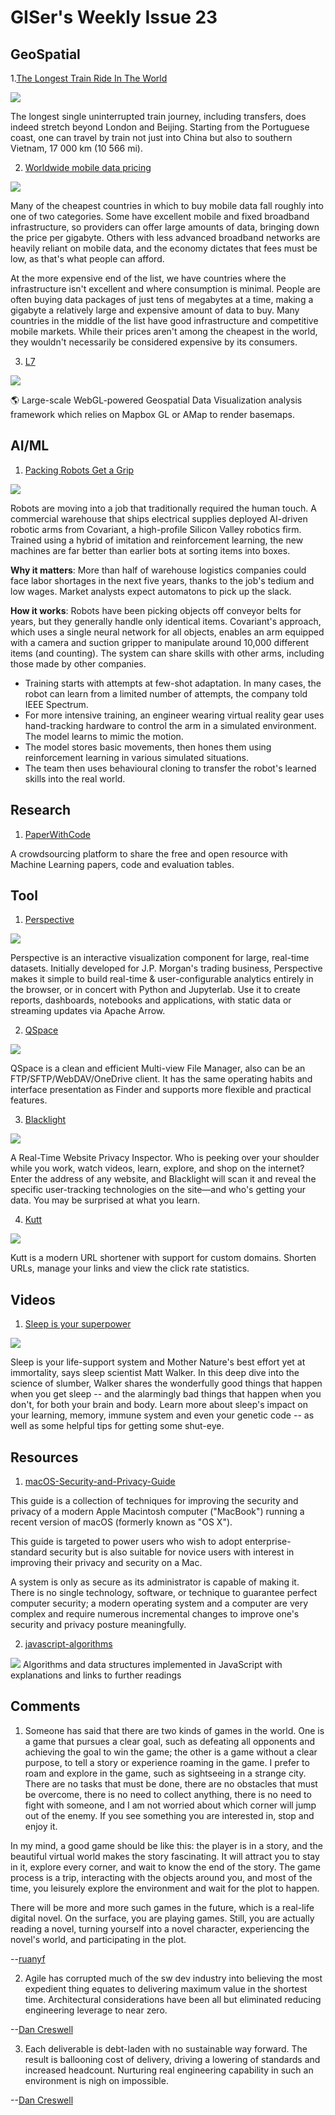 # GISer's Weekly Issue 23

## GeoSpatial

1.[The Longest Train Ride In The World](https://basementgeographer.com/the-longest-train-ride-in-the-world/)

![](https://basementgeographer.com/wp-content/uploads/2019/06/train.jpg)

The longest single uninterrupted train journey, including transfers, does indeed stretch beyond London and Beijing. Starting from the Portuguese coast, one can travel by train not just into China but also to southern Vietnam, 17 000 km (10 566 mi).

2. [Worldwide mobile data pricing](https://www.cable.co.uk/mobiles/worldwide-data-pricing/)

![](https://www.mobiliseglobal.com/wp-content/uploads/2019/03/map.png)

Many of the cheapest countries in which to buy mobile data fall roughly into one of two categories. Some have excellent mobile and fixed broadband infrastructure, so providers can offer large amounts of data, bringing down the price per gigabyte. Others with less advanced broadband networks are heavily reliant on mobile data, and the economy dictates that fees must be low, as that's what people can afford.

At the more expensive end of the list, we have countries where the infrastructure isn't excellent and where consumption is minimal. People are often buying data packages of just tens of megabytes at a time, making a gigabyte a relatively large and expensive amount of data to buy. Many countries in the middle of the list have good infrastructure and competitive mobile markets. While their prices aren't among the cheapest in the world, they wouldn't necessarily be considered expensive by its consumers.

3. [L7](https://github.com/antvis/l7)

![](https://camo.githubusercontent.com/a226ca23c132efae2903e635db2b9f43410bade3/68747470733a2f2f67772e616c697061796f626a656374732e636f6d2f6d646e2f726d735f3835356261622f616674732f696d672f412a532d373351704f386430594141414141414141414141426b4152516e4151)

🌎 Large-scale WebGL-powered Geospatial Data Visualization analysis framework which relies on Mapbox GL or AMap to render basemaps.

## AI/ML

1. [Packing Robots Get a Grip](https://www.prnewswire.com/news-releases/covariant-launches-from-stealth-to-bring-universal-ai-to-robots-300995185.html)

![](https://blog.deeplearning.ai/hubfs/Robots.gif)

Robots are moving into a job that traditionally required the human touch. A commercial warehouse that ships electrical supplies deployed AI-driven robotic arms from Covariant, a high-profile Silicon Valley robotics firm. Trained using a hybrid of imitation and reinforcement learning, the new machines are far better than earlier bots at sorting items into boxes.

**Why it matters**: More than half of warehouse logistics companies could face labor shortages in the next five years, thanks to the job's tedium and low wages. Market analysts expect automatons to pick up the slack.

**How it works**: Robots have been picking objects off conveyor belts for years, but they generally handle only identical items. Covariant's approach, which uses a single neural network for all objects, enables an arm equipped with a camera and suction gripper to manipulate around 10,000 different items (and counting). The system can share skills with other arms, including those made by other companies.

- Training starts with attempts at few-shot adaptation. In many cases, the robot can learn from a limited number of attempts, the company told IEEE Spectrum.
- For more intensive training, an engineer wearing virtual reality gear uses hand-tracking hardware to control the arm in a simulated environment. The model learns to mimic the motion.
- The model stores basic movements, then hones them using reinforcement learning in various simulated situations.
- The team then uses behavioural cloning to transfer the robot's learned skills into the real world.

## Research

1. [PaperWithCode](https://www.paperswithcode.com/)

A crowdsourcing platform to share the free and open resource with Machine Learning papers, code and evaluation tables.

## Tool

1. [Perspective](https://github.com/finos/perspective)

![](https://camo.githubusercontent.com/f69d1132e2984e2a97209fc21520e9812c464873/68747470733a2f2f70657273706563746976652e66696e6f732e6f72672f696d672f64656d6f5f736d616c6c2e676966)

Perspective is an interactive visualization component for large, real-time datasets. Initially developed for J.P. Morgan's trading business, Perspective makes it simple to build real-time & user-configurable analytics entirely in the browser, or in concert with Python and Jupyterlab. Use it to create reports, dashboards, notebooks and applications, with static data or streaming updates via Apache Arrow.

2. [QSpace](https://apps.apple.com/us/app/qspace/id1469774098?mt=12)

![](https://ezip.awehunt.com/static/image/screen_qspace.jpg)

QSpace is a clean and efficient Multi-view File Manager, also can be an FTP/SFTP/WebDAV/OneDrive client. It has the same operating habits and interface presentation as Finder and supports more flexible and practical features.

3. [Blacklight](https://themarkup.org/blacklight/)

![](https://camo.githubusercontent.com/490edc5a172a8f612be1c1664478a08edd70b1e4/68747470733a2f2f7777772e77616e67626173652e636f6d2f626c6f67696d672f61737365742f3230323030392f6267323032303039323430332e6a7067)

A Real-Time Website Privacy Inspector. Who is peeking over your shoulder while you work, watch videos, learn, explore, and shop on the internet? Enter the address of any website, and Blacklight will scan it and reveal the specific user-tracking technologies on the site—and who's getting your data. You may be surprised at what you learn.

4. [Kutt](https://github.com/thedevs-network/kutt)

![](https://github.com/mehrad77/kutt-vscode/raw/master/guid1.png)

Kutt is a modern URL shortener with support for custom domains. Shorten URLs, manage your links and view the click rate statistics.

## Videos

1. [Sleep is your superpower](https://www.ted.com/talks/matt_walker_sleep_is_your_superpower)

![](https://external-content.duckduckgo.com/iu/?u=https%3A%2F%2Ftse1.mm.bing.net%2Fth%3Fid%3DOIP.ix_9l1yOD4q8TgjlBtDV7wHaD4%26pid%3DApi&f=1)

Sleep is your life-support system and Mother Nature's best effort yet at immortality, says sleep scientist Matt Walker. In this deep dive into the science of slumber, Walker shares the wonderfully good things that happen when you get sleep -- and the alarmingly bad things that happen when you don't, for both your brain and body. Learn more about sleep's impact on your learning, memory, immune system and even your genetic code -- as well as some helpful tips for getting some shut-eye.

## Resources

1. [macOS-Security-and-Privacy-Guide](https://github.com/drduh/macOS-Security-and-Privacy-Guide)

This guide is a collection of techniques for improving the security and privacy of a modern Apple Macintosh computer ("MacBook") running a recent version of macOS (formerly known as "OS X").

This guide is targeted to power users who wish to adopt enterprise-standard security but is also suitable for novice users with interest in improving their privacy and security on a Mac.

A system is only as secure as its administrator is capable of making it. There is no single technology, software, or technique to guarantee perfect computer security; a modern operating system and a computer are very complex and require numerous incremental changes to improve one's security and privacy posture meaningfully.

2. [javascript-algorithms](https://github.com/trekhleb/javascript-algorithms)

![](https://github.com/trekhleb/javascript-algorithms/raw/master/assets/big-o-graph.png)
Algorithms and data structures implemented in JavaScript with explanations and links to further readings

## Comments

1. Someone has said that there are two kinds of games in the world. One is a game that pursues a clear goal, such as defeating all opponents and achieving the goal to win the game; the other is a game without a clear purpose, to tell a story or experience roaming in the game. I prefer to roam and explore in the game, such as sightseeing in a strange city. There are no tasks that must be done, there are no obstacles that must be overcome, there is no need to collect anything, there is no need to fight with someone, and I am not worried about which corner will jump out of the enemy. If you see something you are interested in, stop and enjoy it.

In my mind, a good game should be like this: the player is in a story, and the beautiful virtual world makes the story fascinating. It will attract you to stay in it, explore every corner, and wait to know the end of the story. The game process is a trip, interacting with the objects around you, and most of the time, you leisurely explore the environment and wait for the plot to happen.

There will be more and more such games in the future, which is a real-life digital novel. On the surface, you are playing games. Still, you are actually reading a novel, turning yourself into a novel character, experiencing the novel's world, and participating in the plot.

--[ruanyf](https://github.com/ruanyf/weekly/blob/master/docs/issue-93.md)

2. Agile has corrupted much of the sw dev industry into believing the most expedient thing equates to delivering maximum value in the shortest time. Architectural considerations have been all but eliminated reducing engineering leverage to near zero.

--[Dan Creswell](https://twitter.com/dancres/status/1198130975902797824)

3. Each deliverable is debt-laden with no sustainable way forward. The result is ballooning cost of delivery, driving a lowering of standards and increased headcount. Nurturing real engineering capability in such an environment is nigh on impossible.

--[Dan Creswell](https://twitter.com/dancres/status/1198130975902797824)
